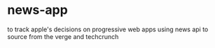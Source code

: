 # news-app
to track apple's decisions on progressive web apps using news api to source from the verge and techcrunch

